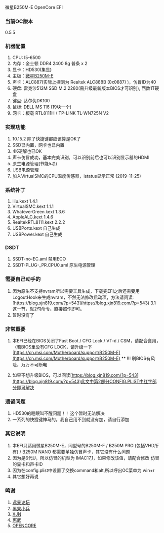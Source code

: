 微星B250M-E OpenCore EFI

### 当前OC版本
0.5.5

### 机器配置

1. CPU: I5-6500 
2. 内存：金士顿 DDR4 2400 8g 普条 x 2
3. 显卡：HD530(集显)
4. 主板：[微星B250M-E](https://cn.msi.com/Motherboard/B250M-E, "官网链接")
5. 声卡：ALC887(实际上探测为 Realtek ALC888B (0x0887) )，仿冒ID为40
6. 硬盘: 雷克沙512M SSD M.2 2280(需升级最新版本BIOS才可识别), 西数1T硬盘
7. 键盘: 达尔优DK100
8. 鼠标: DELL MS 116 (19块一个)
9. 网卡：板载 RTL8111H / TP-LINK TL-WN725N V2 

### 实现功能

1. 10.15.2 除了快捷键都应该算是OK了
2. SSD已内置，网卡也已内置
3. 4K硬解也已OK
4. 声卡仿冒成功，基本完美识别，可以识别前后也可以识别显示器的HDMI
5. 原生电源管理(节能5项)
6. USB电源管理
7. 加入VirtualSMC的CPU温度传感器，istatus显示正常 (2019-11-25)

### 系统补丁
1. lilu.kext   1.4.1
2. VirtualSMC.kext  1.1.1 
3. WhateverGreen.kext 1.3.6
4. AppleALC.kext   1.4.6
5. RealtekRTL8111.kext  2.2.2
6. USBPorts.kext  自己生成
7. USBPower.kext  自己生成

### DSDT
1. SSDT-no-EC.aml   禁用ECO
2. SSDT-PLUG-_PR.CPU0.aml  原生电源管理

### 需要自己动手的
1. 因为原生不支持nvram所以需要工具生成，下载完EFI之后还需要用 LogoutHook来生成nvram，不然无法修改启动项，方法请阅读:[https://blog.xjn819.com/?p=543](https://blog.xjn819.com/?p=543) 3.1 这一节，就2句命令，直接照作即可。
2. 暂时没有了

### 非常重要
1. 本EFI已经在BIOS关闭了Fast Boot / CFG Lock / VT-d / CSM，请配合食用，
  （若BIOS里没有CFG LOCK，请升级一下[https://cn.msi.com/Motherboard/support/B250M-E](https://cn.msi.com/Motherboard/support/B250M-E)
**   !!! 刷BIOS有风险，万万不可断电

2. 如果不想升级BIOS，可以阅读[https://blog.xjn819.com/?p=543](https://blog.xjn819.com/?p=543)此文中第2部分CONFIG.PLIST中红字部分即可解决

### 遗留问题

1. HD530的睡眠叫不醒问题！！这个暂时无法解决
2. 一系列的快捷键神马的，我自己用不到就没有加，请自行添加

### 其它说明 

1. 本EFI只适用微星B250M-E，同型号的B250M-F / B250M PRO (包括VHD所有) / B250M NANO 都需要单独仿冒声卡，其它没有什么问题
2. 因为是6代U，所以仿冒的机型为 IMAC17,1，如果修改该值，请配合修改 仿冒的显卡和声卡ID
3. 因为在config.plist中设置了交换command和alt,所以呼出OC菜单为 win+r
4. 其它想好再说

### 鸣谢
1. [远景论坛](https://bbs.pcbeta.com, '国内黑苹果基地')
2. [黑果小兵](https://blog.daliansky.net)
3. [XJN](https://blog.xjn819.com)
4. [宪武](https://github.com/daliansky/OC-little)
5. [OPENCORE](https://github.com/acidanthera/OpenCorePkg)